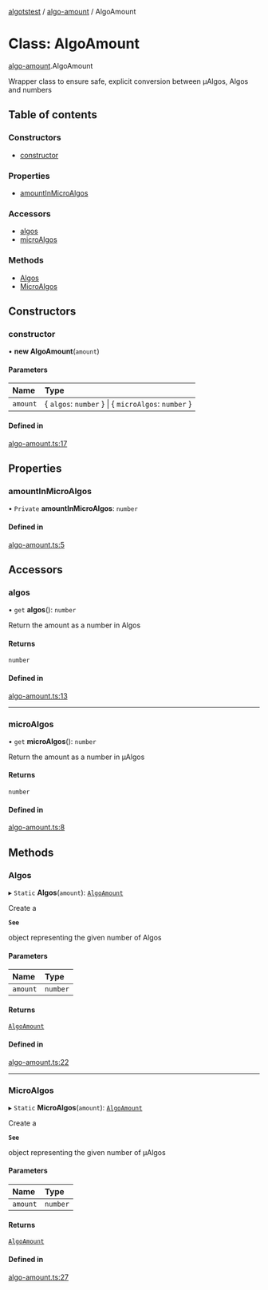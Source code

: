 [algotstest](../README.md) / [algo-amount](../modules/algo_amount.md) / AlgoAmount

# Class: AlgoAmount

[algo-amount](../modules/algo_amount.md).AlgoAmount

Wrapper class to ensure safe, explicit conversion between µAlgos, Algos and numbers

## Table of contents

### Constructors

- [constructor](algo_amount.AlgoAmount.md#constructor)

### Properties

- [amountInMicroAlgos](algo_amount.AlgoAmount.md#amountinmicroalgos)

### Accessors

- [algos](algo_amount.AlgoAmount.md#algos)
- [microAlgos](algo_amount.AlgoAmount.md#microalgos)

### Methods

- [Algos](algo_amount.AlgoAmount.md#algos-1)
- [MicroAlgos](algo_amount.AlgoAmount.md#microalgos-1)

## Constructors

### constructor

• **new AlgoAmount**(`amount`)

#### Parameters

| Name | Type |
| :------ | :------ |
| `amount` | { `algos`: `number`  } \| { `microAlgos`: `number`  } |

#### Defined in

[algo-amount.ts:17](https://github.com/algorandfoundation/algokit-utils-ts/blob/b75e3eb/src/algo-amount.ts#L17)

## Properties

### amountInMicroAlgos

• `Private` **amountInMicroAlgos**: `number`

#### Defined in

[algo-amount.ts:5](https://github.com/algorandfoundation/algokit-utils-ts/blob/b75e3eb/src/algo-amount.ts#L5)

## Accessors

### algos

• `get` **algos**(): `number`

Return the amount as a number in Algos

#### Returns

`number`

#### Defined in

[algo-amount.ts:13](https://github.com/algorandfoundation/algokit-utils-ts/blob/b75e3eb/src/algo-amount.ts#L13)

___

### microAlgos

• `get` **microAlgos**(): `number`

Return the amount as a number in µAlgos

#### Returns

`number`

#### Defined in

[algo-amount.ts:8](https://github.com/algorandfoundation/algokit-utils-ts/blob/b75e3eb/src/algo-amount.ts#L8)

## Methods

### Algos

▸ `Static` **Algos**(`amount`): [`AlgoAmount`](algo_amount.AlgoAmount.md)

Create a

**`See`**

object representing the given number of Algos

#### Parameters

| Name | Type |
| :------ | :------ |
| `amount` | `number` |

#### Returns

[`AlgoAmount`](algo_amount.AlgoAmount.md)

#### Defined in

[algo-amount.ts:22](https://github.com/algorandfoundation/algokit-utils-ts/blob/b75e3eb/src/algo-amount.ts#L22)

___

### MicroAlgos

▸ `Static` **MicroAlgos**(`amount`): [`AlgoAmount`](algo_amount.AlgoAmount.md)

Create a

**`See`**

object representing the given number of µAlgos

#### Parameters

| Name | Type |
| :------ | :------ |
| `amount` | `number` |

#### Returns

[`AlgoAmount`](algo_amount.AlgoAmount.md)

#### Defined in

[algo-amount.ts:27](https://github.com/algorandfoundation/algokit-utils-ts/blob/b75e3eb/src/algo-amount.ts#L27)
